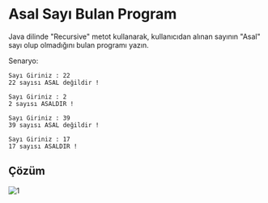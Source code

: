 # Asal Sayı Bulan Program


Java dilinde "Recursive" metot kullanarak, kullanıcıdan alınan sayının "Asal" sayı olup olmadığını bulan programı yazın.

Senaryo:

```
Sayı Giriniz : 22
22 sayısı ASAL değildir !
```

```
Sayı Giriniz : 2
2 sayısı ASALDIR !
```

```
Sayı Giriniz : 39
39 sayısı ASAL değildir !
```

```
Sayı Giriniz : 17
17 sayısı ASALDIR !
```

## Çözüm

![1](images/1.png)